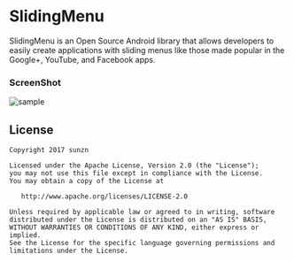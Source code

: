 # SlidingMenu
SlidingMenu is an Open Source Android library that allows developers to easily create applications with sliding menus like those made popular in the Google+, YouTube, and Facebook apps.

### ScreenShot
![sample](./screenshot/Demo.gif)

## License

    Copyright 2017 sunzn

    Licensed under the Apache License, Version 2.0 (the "License");
    you may not use this file except in compliance with the License.
    You may obtain a copy of the License at

       http://www.apache.org/licenses/LICENSE-2.0

    Unless required by applicable law or agreed to in writing, software
    distributed under the License is distributed on an "AS IS" BASIS,
    WITHOUT WARRANTIES OR CONDITIONS OF ANY KIND, either express or implied.
    See the License for the specific language governing permissions and
    limitations under the License.